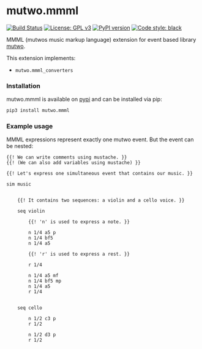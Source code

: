 # mutwo.mmml

[![Build Status](https://circleci.com/gh/mutwo-org/mutwo.mmml.svg?style=shield)](https://circleci.com/gh/mutwo-org/mutwo)
[![License: GPL v3](https://img.shields.io/badge/License-GPLv3-blue.svg)](https://www.gnu.org/licenses/gpl-3.0)
[![PyPI version](https://badge.fury.io/py/mutwo.mmml.svg)](https://badge.fury.io/py/mutwo.mmml)
[![Code style: black](https://img.shields.io/badge/code%20style-black-000000.svg)](https://github.com/psf/black)

MMML (mutwos music markup language) extension for event based library [mutwo](https://github.com/mutwo-org/mutwo).

This extension implements:

- `mutwo.mmml_converters`

### Installation

mutwo.mmml is available on [pypi](https://pypi.org/project/mutwo.mmml/) and can be installed via pip:

```sh
pip3 install mutwo.mmml
```


### Example usage

MMML expressions represent exactly one mutwo event.
But the event can be nested:

```
{{! We can write comments using mustache. }}
{{! (We can also add variables using mustache) }}

{{! Let's express one simultaneous event that contains our music. }}

sim music


    {{! It contains two sequences: a violin and a cello voice. }}

    seq violin

        {{! 'n' is used to express a note. }}

        n 1/4 a5 p
        n 1/4 bf5
        n 1/4 a5

        {{! 'r' is used to express a rest. }}

        r 1/4

        n 1/4 a5 mf
        n 1/4 bf5 mp
        n 1/4 a5
        r 1/4


    seq cello

        n 1/2 c3 p
        r 1/2

        n 1/2 d3 p
        r 1/2
```
